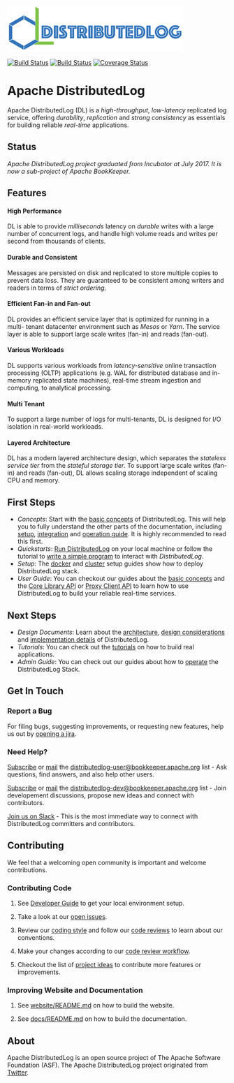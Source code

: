 ![logo](/website/images/distributedlog_logo_m.png?raw=true "Apache DistributedLog logo")

[![Build Status](https://travis-ci.org/apache/incubator-distributedlog.svg?branch=master)](https://travis-ci.org/apache/incubator-distributedlog)
[![Build Status](https://builds.apache.org/buildStatus/icon?job=distributedlog-nightly-build)](https://builds.apache.org/job/distributedlog-nightly-build/)
[![Coverage Status](https://coveralls.io/repos/github/apache/incubator-distributedlog/badge.svg?branch=master)](https://coveralls.io/github/apache/incubator-distributedlog?branch=master)

# Apache DistributedLog

Apache DistributedLog (DL) is a *high-throughput*, *low-latency* replicated log service, offering
*durability*, *replication* and *strong consistency* as essentials for building
reliable _real-time_ applications.

## Status

_Apache DistributedLog project graduated from Incubator at July 2017. It is now a sub-project of Apache BookKeeper._

## Features

#### High Performance

DL is able to provide *milliseconds* latency on *durable* writes with a large number
of concurrent logs, and handle high volume reads and writes per second from
thousands of clients.

#### Durable and Consistent

Messages are persisted on disk and replicated to store multiple copies to
prevent data loss. They are guaranteed to be consistent among writers and
readers in terms of *strict ordering*.

#### Efficient Fan-in and Fan-out

DL provides an efficient service layer that is optimized for running in a multi-
tenant datacenter environment such as _Mesos_ or _Yarn_. The service layer is able
to support large scale writes (fan-in) and reads (fan-out).

#### Various Workloads

DL supports various workloads from *latency-sensitive* online transaction
processing (OLTP) applications (e.g. WAL for distributed database and in-memory
replicated state machines), real-time stream ingestion and computing, to
analytical processing.

#### Multi Tenant

To support a large number of logs for multi-tenants, DL is designed for I/O
isolation in real-world workloads.

#### Layered Architecture

DL has a modern layered architecture design, which separates the *stateless
service tier* from the *stateful storage tier*. To support large scale writes (fan-
in) and reads (fan-out), DL allows scaling storage independent of scaling CPU
and memory.

## First Steps

* *Concepts*: Start with the [basic concepts](http://bookkeeper.apache.org/distributedlog/docs/latest/basics/introduction) of DistributedLog.
  This will help you to fully understand the other parts of the documentation,
  including [setup](http://bookkeeper.apache.org/distributedlog/docs/latest/deployment/cluster),
  [integration](http://bookkeeper.apache.org/distributedlog/docs/latest/user_guide/api/main.html) and
  [operation guide](http://bookkeeper.apache.org/distributedlog/docs/latest/admin_guide/main.html).
  It is highly recommended to read this first.
* *Quickstarts*: [Run DistributedLog](http://bookkeeper.apache.org/distributedlog/docs/latest/start/quickstart) on your local machine
  or follow the tutorial to [write a simple program](http://bookkeeper.apache.org/distributedlog/docs/latest/tutorials/basic-1) to interact with _DistributedLog_.
* *Setup*: The [docker](http://bookkeeper.apache.org/distributedlog/docs/latest/deployment/docker) and [cluster](http://bookkeeper.apache.org/distributedlog/docs/latest/deployment/cluster) setup guides show how to deploy DistributedLog stack.
* *User Guide*: You can checkout our guides about the [basic concepts](http://bookkeeper.apache.org/distributedlog/docs/latest/basics/introduction) and the [Core Library API](http://bookkeeper.apache.org/distributedlog/docs/latest/user_guide/api/core) or [Proxy Client API](http://bookkeeper.apache.org/distributedlog/docs/latest/user_guide/api/proxy)
  to learn how to use DistributedLog to build your reliable real-time services.

## Next Steps

* *Design Documents*: Learn about the [architecture](http://bookkeeper.apache.org/distributedlog/docs/latest/user_guide/architecture/main),
  [design considerations](http://bookkeeper.apache.org/distributedlog/docs/latest/user_guide/design/main) and 
  [implementation details](http://bookkeeper.apache.org/distributedlog/docs/latest/user_guide/implementation/main) of DistributedLog.
* *Tutorials*: You can check out the [tutorials](http://bookkeeper.apache.org/distributedlog/docs/latest/tutorials/main) on how to build real applications.
* *Admin Guide*: You can check out our guides about how to [operate](http://bookkeeper.apache.org/distributedlog/docs/latest/admin_guide/main) the DistributedLog Stack.

## Get In Touch

### Report a Bug

For filing bugs, suggesting improvements, or requesting new features, help us out by [opening a jira](https://issues.apache.org/jira/browse/DL).

### Need Help?

[Subscribe](mailto:﻿distributedlog-user-subscribe@﻿bookkeeper.apache.org) or [mail](mailto:distributedlog-user@bookkeeper.apache.org) the [distributedlog-user@bookkeeper.apache.org](mailto:distributedlog-user@bookkeeper.apache.org) list - Ask questions, find answers, and also help other users.

[Subscribe](mailto:﻿distributedlog-dev-subscribe@﻿bookkeeper.apache.org) or [mail](mailto:distributedlog-dev@bookkeeper.apache.org) the [distributedlog-dev@bookkeeper.apache.org](mailto:distributedlog-dev@bookkeeper.apache.org) list - Join developement discussions, propose new ideas and connect with contributors.

[Join us on Slack](https://getdl-slack.herokuapp.com/) - This is the most immediate way to connect with DistributedLog committers and contributors.

## Contributing

We feel that a welcoming open community is important and welcome contributions.

### Contributing Code

1. See [Developer Guide](https://cwiki.apache.org/confluence/display/DL/Developer+Guide) to get your local environment setup.

2. Take a look at our [open issues](https://issues.apache.org/jira/browse/DL).

3. Review our [coding style](https://cwiki.apache.org/confluence/pages/viewpage.action?pageId=65867477) and follow our [code reviews](https://github.com/apache/distributedlog/pulls) to learn about our conventions.

4. Make your changes according to our [code review workflow](https://cwiki.apache.org/confluence/display/DL/Contributing+to+DistributedLog#ContributingtoDistributedLog-ContributingCodeChanges).

5. Checkout the list of [project ideas](https://cwiki.apache.org/confluence/display/DL/Project+Ideas) to contribute more features or improvements.

### Improving Website and Documentation

1. See [website/README.md](/website/README.md) on how to build the website.

2. See [docs/README.md](/docs/README.md) on how to build the documentation.

## About

Apache DistributedLog is an open source project of The Apache Software Foundation (ASF). The Apache DistributedLog project originated from [Twitter](https://twitter.com/).
